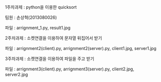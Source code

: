 1주차과제 : python을 이용한 quicksort

팀원 : 손상혁(2013080026)

파일 : arrignment_1.py, result1.jpg

2주차과제 : 소켓연결을 이용하여 문자열 뒤집어서 받기

파일 : arrignment2(client).py, arrignment2(server).py, client1.jpg, server1.jpg

3주차과제 : 소켓연결을 이용하여 파일을 주고 받기

파일 : arrignment3(client).py, arrignment3(server).py, client2.jpg, server2.jpg
